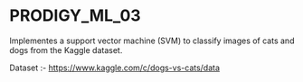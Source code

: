 # PRODIGY_ML_03
Implementes a support vector machine (SVM) to classify images of cats and dogs from the Kaggle dataset.

Dataset :- https://www.kaggle.com/c/dogs-vs-cats/data
